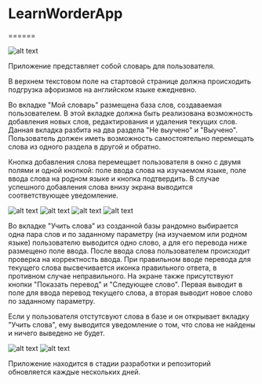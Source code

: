 # LearnWorderApp
======

![alt text](https://b.radikal.ru/b35/1908/9f/b3736794d136.jpg)

Приложение представляет собой словарь для пользователя.

В верхнем текстовом поле на стартовой странице должна происходить подгрузка афоризмов на английском языке ежедневно. 

Во вкладке "Мой словарь" размещена база слов, создаваемая пользователем. В этой вкладке должна быть реализована возможность добавления новых слов, редактирования и удаления текущих слов. Данная вкладка разбита на два раздела "Не выучено" и "Выучено". Пользователь должен иметь возможность самостоятельно перемещать слова из одного раздела в другой и обратно.

Кнопка добавления слова перемещает пользователя в окно с двумя полями и одной кнопкой: поле ввода слова на изучаемом языке, поле ввода слова на родном языке и кнопка подтвердить. В случае успешного добавления слова внизу экрана выводится соответствующее уведомление. 

![alt text](http://a.radikal.ru/a38/1908/f2/2e25ce80418e.jpg) ![alt text](https://b.radikal.ru/b17/1908/6c/a37ab5ed6218.jpg) ![alt text](http://c.radikal.ru/c25/1908/5c/0609512154f8.jpg) ![alt text](http://c.radikal.ru/c32/1908/07/d220d791aca7.jpg)

Во вкладке "Учить слова" из созданной базы рандомно выбирается одна пара слов и по заданному параметру (на изучаемом или родном языке) пользователю выводится одно слово, а для его перевода ниже размещено поле ввода. После ввода слова пользователем происходит проверка на корректность ввода. При правильном вводе перевода для текущего слова высвечивается иконка правильного ответа, в противном случае неправильного. На экране также присутствуют кнопки "Показать перевод" и "Следующее слово". Первая выводит в поле для ввода перевод текущего слова, а вторая выводит новое слово по заданному параметру.

Если у пользователя отстутсвуют слова в базе и он открывает вкладку "Учить слова", ему выводится уведомление о том, что слова не найдены и ничего выведено не будет.

![alt text](http://c.radikal.ru/c40/1908/fb/56d8c2f6d665.jpg) ![alt text](http://d.radikal.ru/d06/1908/4f/3d265e762152.jpg)



Приложение находится в стадии разработки и репозиторий обновляется каждые нескольких дней.
